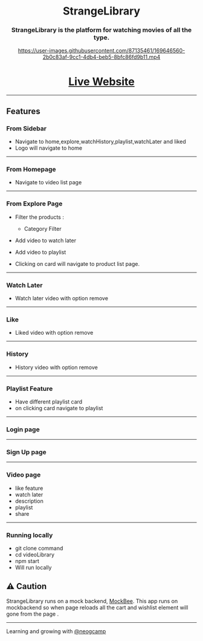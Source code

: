 <div align="center">
  
#  StrangeLibrary

### StrangeLibrary is the platform for watching movies of all the type.
 
 


https://user-images.githubusercontent.com/87135461/169646560-2b0c83af-9cc1-4db4-beb5-8bfc86fd9b11.mp4



  
# [Live Website](https://strangelibrary.netlify.app/)
  
</div>

--- 





## Features 

### From Sidebar

- Navigate to home,explore,watchHistory,playlist,watchLater and liked
- Logo will navigate to home

---

### From Homepage

-  Navigate to video list page 

--- 

### From Explore Page 

- Filter the products : 
  
   - Category Filter

- Add video to watch later
- Add video to playlist 
- Clicking on card will navigate to product list page.

---

### Watch Later
- Watch later video with option remove

---
### Like
- Liked video with option remove

---
### History
- History video with option remove

---

### Playlist Feature 

- Have different playlist card
- on clicking card navigate to playlist

---

### Login page

---

### Sign Up page

---

### Video page 

- like feature
- watch later 
- description
- playlist
- share

---

### Running locally

- git clone command 
- cd videoLibrary
- npm start 
- Will run locally

## ⚠️ Caution

StrangeLibrary runs on a mock backend, [MockBee](https://mockbee.netlify.app/). This app runs on mockbackend so when page reloads all the cart and wishlist element will gone from the page .

---

Learning and growing with [@neogcamp](https://github.com/neogcamp)
